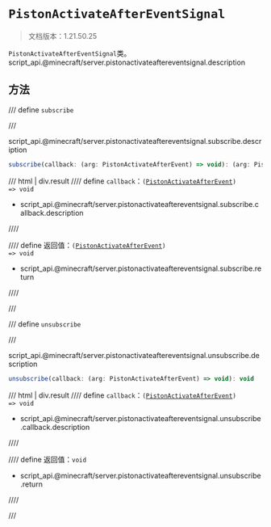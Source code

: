 # `PistonActivateAfterEventSignal`

> 文档版本：1.21.50.25

`PistonActivateAfterEventSignal`类。script_api.@minecraft/server.pistonactivateaftereventsignal.description

## 方法

/// define
`subscribe`


///

script_api.@minecraft/server.pistonactivateaftereventsignal.subscribe.description

```js
subscribe(callback: (arg: PistonActivateAfterEvent) => void): (arg: PistonActivateAfterEvent) => void
```

/// html | div.result
//// define
`callback`：<code>(<a href="../pistonactivateafterevent/">PistonActivateAfterEvent</a>) =&gt; void</code>

- script_api.@minecraft/server.pistonactivateaftereventsignal.subscribe.callback.description


////

//// define
返回值：<code>(<a href="../pistonactivateafterevent/">PistonActivateAfterEvent</a>) =&gt; void</code>

- script_api.@minecraft/server.pistonactivateaftereventsignal.subscribe.return


////

///


/// define
`unsubscribe`


///

script_api.@minecraft/server.pistonactivateaftereventsignal.unsubscribe.description

```js
unsubscribe(callback: (arg: PistonActivateAfterEvent) => void): void
```

/// html | div.result
//// define
`callback`：<code>(<a href="../pistonactivateafterevent/">PistonActivateAfterEvent</a>) =&gt; void</code>

- script_api.@minecraft/server.pistonactivateaftereventsignal.unsubscribe.callback.description


////

//// define
返回值：`void`

- script_api.@minecraft/server.pistonactivateaftereventsignal.unsubscribe.return


////

///

